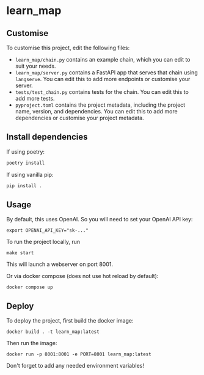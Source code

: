# learn_map

## Customise

To customise this project, edit the following files:

- `learn_map/chain.py` contains an example chain, which you can edit to suit your needs.
- `learn_map/server.py` contains a FastAPI app that serves that chain using `langserve`. You can edit this to add more endpoints or customise your server.
- `tests/test_chain.py` contains tests for the chain. You can edit this to add more tests.
- `pyproject.toml` contains the project metadata, including the project name, version, and dependencies. You can edit this to add more dependencies or customise your project metadata.

## Install dependencies

If using poetry:

```bash
poetry install
```

If using vanilla pip:

```bash
pip install .
```

## Usage

By default, this uses OpenAI. So you will need to set your OpenAI API key:

```
export OPENAI_API_KEY="sk-..."
```

To run the project locally, run

```
make start
```

This will launch a webserver on port 8001.

Or via docker compose (does not use hot reload by default):

```
docker compose up
```

## Deploy

To deploy the project, first build the docker image:

```
docker build . -t learn_map:latest
```

Then run the image:

```
docker run -p 8001:8001 -e PORT=8001 learn_map:latest
```

Don't forget to add any needed environment variables!
